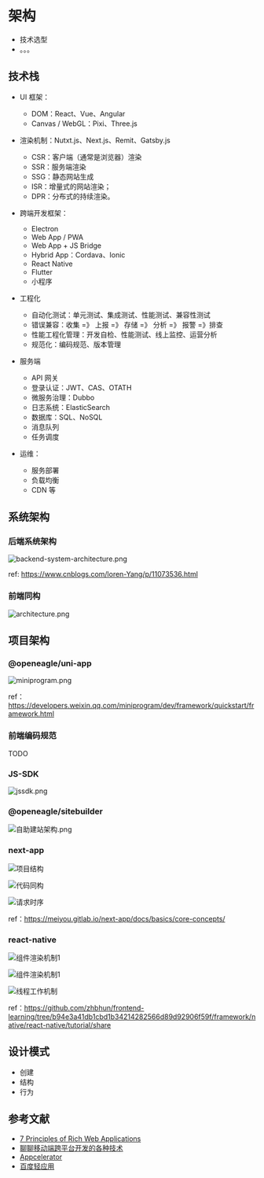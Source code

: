 # 架构

- 技术选型
- 。。。

## 技术栈


- UI 框架：

    - DOM：React、Vue、Angular
    - Canvas / WebGL：Pixi、Three.js

- 渲染机制：Nutxt.js、Next.js、Remit、Gatsby.js

    - CSR：客户端（通常是浏览器）渲染
    - SSR：服务端渲染
    - SSG：静态网站生成
    - ISR：增量式的网站渲染；
    - DPR：分布式的持续渲染。

- 跨端开发框架：

    - Electron
    - Web App / PWA
    - Web App + JS Bridge
    - Hybrid App：Cordava、Ionic
    - React Native
    - Flutter
    - 小程序

- 工程化

    - 自动化测试：单元测试、集成测试、性能测试、兼容性测试
    - 错误兼容：收集 =》 上报 =》 存储 =》 分析 =》 报警 =》排查
    - 性能工程化管理：开发自检、性能测试、线上监控、运营分析
    - 规范化：编码规范、版本管理

- 服务端

    - API 网关
    - 登录认证：JWT、CAS、OTATH
    - 微服务治理：Dubbo
    - 日志系统：ElasticSearch
    - 数据库：SQL、NoSQL
    - 消息队列
    - 任务调度

- 运维：

    - 服务部署
    - 负载均衡
    - CDN 等

## 系统架构

### 后端系统架构

![backend-system-architecture.png](./.assets/backend-system-architecture.png)

ref: https://www.cnblogs.com/loren-Yang/p/11073536.html

### 前端同构

![architecture.png](./.assets/architecture.png)

## 项目架构

### @openeagle/uni-app

![miniprogram.png](./.assets/miniprogram.png)

ref：https://developers.weixin.qq.com/miniprogram/dev/framework/quickstart/framework.html

### 前端编码规范

TODO

### JS-SDK

![jssdk.png](./.assets/jssdk.png)

### @openeagle/sitebuilder

![自助建站架构.png](./.assets/sitebuilder.png)

### next-app

![项目结构](https://meiyou.gitlab.io/next-app/img/architecture.jpg)

![代码同构](https://meiyou.gitlab.io/next-app/img/code-share.jpg)

![请求时序](https://meiyou.gitlab.io/next-app/img/sequence-chart.png)

ref：https://meiyou.gitlab.io/next-app/docs/basics/core-concepts/

### react-native

![组件渲染机制1](https://raw.githubusercontent.com/zhbhun/frontend-learning/b94e3a41db1cbd1b34214282566d89d92906f59f/framework/native/react-native/tutorial/share/principle1.jpg)

![组件渲染机制1](https://raw.githubusercontent.com/zhbhun/frontend-learning/b94e3a41db1cbd1b34214282566d89d92906f59f/framework/native/react-native/tutorial/share/diagram_ios-android-views.svg)

![线程工作机制](https://github.com/zhbhun/frontend-learning/blob/b94e3a41db1cbd1b34214282566d89d92906f59f/framework/native/react-native/tutorial/share/principle3.jpg?raw=true)

ref：https://github.com/zhbhun/frontend-learning/tree/b94e3a41db1cbd1b34214282566d89d92906f59f/framework/native/react-native/tutorial/share

## 设计模式

- 创建
- 结构
- 行为

## 参考文献

- [7 Principles of Rich Web Applications](https://rauchg.com/2014/7-principles-of-rich-web-applications)
- [聊聊移动端跨平台开发的各种技术](http://fex.baidu.com/blog/2015/05/cross-mobile/)
- [Appcelerator](https://www.appcelerator.com/)
- [百度轻应用](https://baike.baidu.com/item/%E8%BD%BB%E5%BA%94%E7%94%A8)
